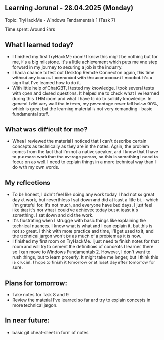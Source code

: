 ## Learning Jorunal - 28.04.2025 (Monday)

Topic: TryHackMe - Windows Fundamentals 1 (Task 7)

Time spent: Around 2hrs


## What I learned today?

- I finished my first TryHackMe room! I know this might be nothing but for me, it's a big milestone. It's a little achievement which puts me one step forward in my journey to securing a job in the industry.
- I had a chance to test out Desktop Remote Connection again, this time without any issues. I connected with the user account I needed. It's a sign that I've learned how to do it. 
- With little help of ChatGBT, I tested my knowledge. I took several tests with open and closed questions. It helped me to check what I've learned during this THM room and what I have to do to solidify knowledge. In general I did very well the in tests, my procentage never fell below 90%, which is great but the learning material is not very demanding - basic fundamental stuff. 

## What was difficult for me?

- When I reviewed the material I noticed that I can't describe certain concepts as technically as they are in the notes. Again, the problem comes from the fact that I'm not a native speaker, and I know that I have to put more work that the average person, so this is something I need to focus on as well. I need to explain things in a more technical way than I do with my own words.

## My reflections

- To be honest, I didn't feel like doing any work today. I had not so great day at work, but neverthless I sat down and did at least a litle bit - which I'm grateful for. It's not much, and everyone have bad days. I just feel like that it's not what I could've achieved today but at least it's something. I sat down and did the work. 
- It's frustrating when I struggle with basic things like explaining the technical nuances. I know what is what and I can explain it, but this is not so great. I think with more practice and time, I'll get used to it, and the technical jargon won't be as much of a problem as it is now.
- I finished my first room on TryHackMe. I just need to finish notes for that room and will try to cement the definitions of concepts I learned there so I can move to Windows Fundamentals 2. However, I don't want to rush things, but to learn properly. It might take me longer, but I think this is crucial.
I hope to finish it tomorrow or at least day after tomorrow for sure.

## Plans for tomorrow:

- Take notes for Task 8 and 9
- Review the material I’ve learned so far and try to explain concepts in more technical jargon.

## In near future:
- basic git cheat-sheet in form of notes